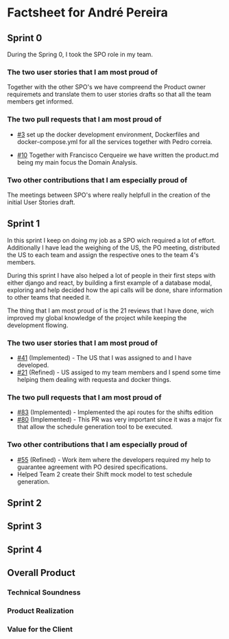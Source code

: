 # Factsheet for André Pereira

## Sprint 0

During the Spring 0, I took the SPO role in my team.

### The two user stories that I am most proud of

Together with the other SPO's we have compreend the Product owner requiremets and translate them to user stories drafts so that all the team members get informed.

### The two pull requests that I am most proud of

-   [#3](https://github.com/FEUP-MEIC-DS-2022-1MEIC03/shift_planner_project/pull/1) set up the docker development environment, Dockerfiles and docker-compose.yml for all the services together with Pedro correia.

-   [#10](https://github.com/FEUP-MEIC-DS-2022-1MEIC03/shift_planner_project/pull/10) Together with Francisco Cerqueire we have written the product.md being my main focus the Domain Analysis.

### Two other contributions that I am especially proud of

The meetings between SPO's where really helpfull in the creation of the initial User Stories draft.

## Sprint 1

In this sprint I keep on doing my job as a SPO wich required a lot of effort. Additionally I have lead the weighing of the US, the PO meeting, distributed the US to each team and assign the respective ones to the team 4's members.

During this sprint I have also helped a lot of people in their first steps with either django and react, by building a first example of a database modal, exploring and help decided how the api calls will be done, share information to other teams that needed it.

The thing that I am most proud of is the 21 reviews that I have done, wich improved my global knowledge of the project while keeping the development flowing.

### The two user stories that I am most proud of

-   [#41](https://github.com/FEUP-MEIC-DS-2022-1MEIC03/shift_planner_project/issues/41) (Implemented) - The US that I was assigned to and I have developed.
-   [#21](https://github.com/FEUP-MEIC-DS-2022-1MEIC03/shift_planner_project/issues/21) (Refined) - US assiged to my team members and I spend some time helping them dealing with requesta and docker things.

### The two pull requests that I am most proud of

-   [#83](https://github.com/FEUP-MEIC-DS-2022-1MEIC03/shift_planner_project/pull/#83) (Implemented) - Implemented the api routes for the shifts edition
-   [#80](https://github.com/FEUP-MEIC-DS-2022-1MEIC03/shift_planner_project/pull/80) (Implemented) - This PR was very important since it was a major fix that allow the schedule generation tool to be executed.

### Two other contributions that I am especially proud of

-   [#55](https://github.com/FEUP-MEIC-DS-2022-1MEIC03/shift_planner_project/issues/55) (Refined) - Work item where the developers required my help to guarantee agreement with PO desired specifications.
-   Helped Team 2 create their Shift mock model to test schedule generation.

## Sprint 2

## Sprint 3

## Sprint 4

## Overall Product

### Technical Soundness

### Product Realization

### Value for the Client
